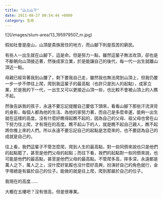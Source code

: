 ```yaml
---
title: "山上山下"
date: 2011-08-27 00:54:44 +0800
category: 生命
---
```

<p>![](/images/slum-area/13_195979507_m.jpg)</p><p>假如社會是座山，山頂是貴族居住的地方，而山腳下則是孤苦的窮民。</p><p>有些人一出生就在山腳下，這是命。但是努力一點，雖然這輩子無法攻頂，卻也是不斷朝向山頂接近著，然後成家立業，於是能讓自己的後代，每一代一出生就離山頂近一點。</p><p>母親已經背著我到山腰了，剩下要我自己走，雖然我也無法爬到山頂上，但我仍要一步一步不停往上爬，爬到我這輩子的最高點（也許只是別人的起點），成家立業，於是我的下一代，一出生又可以更接近山頂一些，也比較不會被山頂上的人瞧不起。</p><p>然後告訴我的孩子，永遠不要忘記提醒自己要低下頭來，看看山腳下那些汗流浹背的身影，每個人都為他的生活、為他的家努力著，而自己是多麼幸運，能夠一出生就在這樣的高度。沒有什麼好瞧得起瞧不起的，因為自己的父母、祖父母也曾在山下努力往上爬，才有現在的高度。瞧不起山下的人，就是瞧不起自己親人，瞧不起將你推上來的人們。所以永遠不要忘記自己的起點是怎麼來的，也不要認為自己的成就是自己的。</p><p>往上看，我們這輩子不管怎麼爬，爬到人生的最高點，對一些同儕來說也只是他們的起點罷了，甚至是他們父母的起點；而往下看，我們的起點對一些同儕來說，也可能是他們的最高點，甚至是他們父母的最高點。不管爬多高，摔多深，永遠都是萬人之下，萬人之上，沒什麼好氣餒也沒什麼好高興，扮演好自己的角色就行，金字塔總是有屬於自己的位子。能做的就是往上爬，爬到那屬於自己的位子。</p><p>我現在的高度&hellip;&hellip;</p><p>大概在五樓吧？沒有很高，但是很專業。</p>
